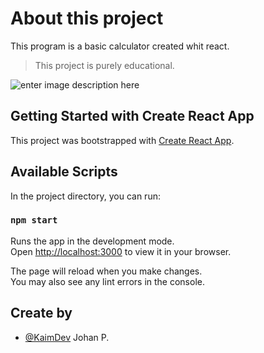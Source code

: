 # About this project

This program is a basic calculator created whit react.

> This project is purely educational.

![enter image description here](https://cdn.discordapp.com/attachments/858182079296831518/979153667909382144/unknown.png)

## Getting Started with Create React App

This project was bootstrapped with [Create React App](https://github.com/facebook/create-react-app).

## Available Scripts

In the project directory, you can run:

### `npm start`

Runs the app in the development mode.\
Open [http://localhost:3000](http://localhost:3000) to view it in your browser.

The page will reload when you make changes.\
You may also see any lint errors in the console.

## Create by

- [@KaimDev](https://www.github.com/KaimDev) Johan P.
